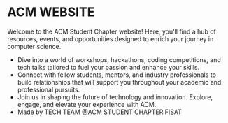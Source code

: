 
# ACM WEBSITE

Welcome to the ACM Student Chapter website! Here, you'll find a hub of resources, events, and opportunities designed to enrich your journey in computer science. 

  -  Dive into a world of workshops, hackathons, coding competitions, and tech talks tailored to fuel your passion and enhance your skills. 
   - Connect with fellow students, mentors, and industry professionals to build relationships that will support you throughout your academic and professional pursuits. 
   - Join us in shaping the future of technology and innovation. Explore, engage, and elevate your experience with ACM..
   - Made by TECH TEAM @ACM STUDENT CHAPTER FISAT 
